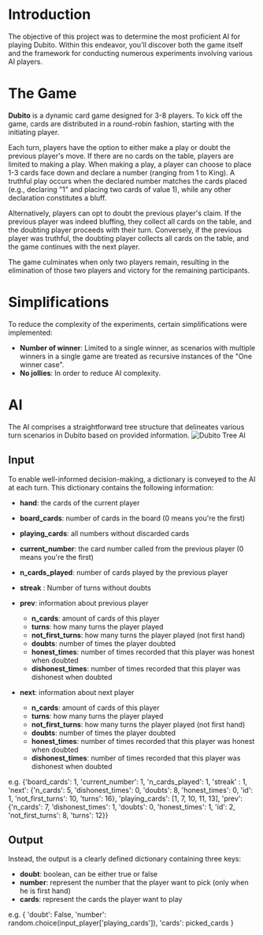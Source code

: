 # Introduction

The objective of this project was to determine the most proficient AI for playing Dubito. Within this endeavor, you'll discover both the game itself and the framework for conducting numerous experiments involving various AI players.

# The Game
**Dubito** is a dynamic card game designed for 3-8 players. To kick off the game, cards are distributed in a round-robin fashion, starting with the initiating player. 

Each turn, players have the option to either make a play or doubt the previous player's move. If there are no cards on the table, players are limited to making a play. When making a play, a player can choose to place 1-3 cards face down and declare a number (ranging from 1 to King). A truthful play occurs when the declared number matches the cards placed (e.g., declaring "1" and placing two cards of value 1), while any other declaration constitutes a bluff.

Alternatively, players can opt to doubt the previous player's claim. If the previous player was indeed bluffing, they collect all cards on the table, and the doubting player proceeds with their turn. Conversely, if the previous player was truthful, the doubting player collects all cards on the table, and the game continues with the next player.

The game culminates when only two players remain, resulting in the elimination of those two players and victory for the remaining participants.

# Simplifications

To reduce the complexity of the experiments, certain simplifications were implemented:

- **Number of winner**: Limited to a single winner, as scenarios with multiple winners in a single game are treated as recursive instances of the "One winner case".
- **No jollies**: In order to reduce AI complexity.

# AI
The AI comprises a straightforward tree structure that delineates various turn scenarios in Dubito based on provided information.
![Dubito Tree AI](dubito.png)

## Input

To enable well-informed decision-making, a dictionary is conveyed to the AI at each turn. This dictionary contains the following information:

- **hand**: the cards of the current player

- **board_cards**: number of cards in the board (0 means you're the first)
- **playing_cards**: all numbers without discarded cards
- **current_number**: the card number called from the previous player (0 means you're the first)
- **n_cards_played**: number of cards played by the previous player
- **streak** : Number of turns without doubts
- **prev**: information about previous player
  - **n_cards**: amount of cards of this player
  - **turns**: how many turns the player played
  - **not_first_turns**: how many turns the player played (not first hand)
  - **doubts**: number of times the player doubted
  - **honest_times**: number of times recorded that this player was honest when doubted
  - **dishonest_times**: number of times recorded that this player was dishonest when doubted
- **next**: information about next player
  - **n_cards**: amount of cards of this player
  - **turns**: how many turns the player played
  - **not_first_turns**: how many turns the player played (not first hand)
  - **doubts**: number of times the player doubted
  - **honest_times**: number of times recorded that this player was honest when doubted
  - **dishonest_times**: number of times recorded that this player was dishonest when doubted

e.g. {'board_cards': 1,
 'current_number': 1,
 'n_cards_played': 1,
 'streak' : 1,
 'next': {'n_cards': 5,
          'dishonest_times': 0,
          'doubts': 8,
          'honest_times': 0,
          'id': 1,
          'not_first_turns': 10,
          'turns': 16},
 'playing_cards': [1, 7, 10, 11, 13],
 'prev': {'n_cards': 7,
          'dishonest_times': 1,
          'doubts': 0,
          'honest_times': 1,
          'id': 2,
          'not_first_turns': 8,
          'turns': 12}}

## Output

Instead, the output is a clearly defined dictionary containing three keys:

- **doubt**: boolean, can be either true or false
- **number**: represent the number that the player want to pick (only when he is first hand)
- **cards**: represent the cards the player want to play

e.g. {
'doubt': False,
'number': random.choice(input_player['playing_cards']),
'cards': picked_cards 
}
